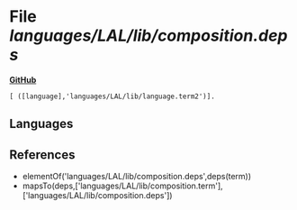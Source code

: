 # File _languages/LAL/lib/composition.deps_
**[GitHub](https://github.com/softlang/yas/blob/master/languages/LAL/lib/composition.deps)**
```
[ ([language],'languages/LAL/lib/language.term2')].
```

## Languages

## References
* elementOf('languages/LAL/lib/composition.deps',deps(term))
* mapsTo(deps,['languages/LAL/lib/composition.term'],['languages/LAL/lib/composition.deps'])
